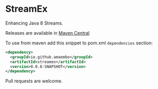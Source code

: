 # StreamEx
Enhancing Java 8 Streams.

Releases are available in [Maven Central](https://repo1.maven.org/maven2/io/github/amaembo/streamex/)

To use from maven add this snippet to pom.xml `dependencies` section:

```xml
<dependency>
  <groupId>io.github.amaembo</groupId>
  <artifactId>streamex</artifactId>
  <version>0.0.8-SNAPSHOT</version>
</dependency>
```

Pull requests are welcome.
